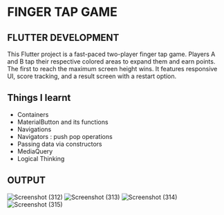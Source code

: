 # FINGER TAP GAME

## FLUTTER DEVELOPMENT

This Flutter project is a fast-paced two-player finger tap game. Players A and B tap their respective colored areas to expand them and earn points. The first to reach the maximum screen height wins. It features responsive UI, score tracking, and a result screen with a restart option.

## Things I learnt
  - Containers
  - MaterialButton and its functions
  - Navigations
  - Navigators : push pop operations
  - Passing data via constructors
  - MediaQuery
  - Logical Thinking

## OUTPUT

![Screenshot (312)](https://github.com/user-attachments/assets/94c69260-06b0-4877-a56f-edbcabe648f5)
![Screenshot (313)](https://github.com/user-attachments/assets/f07c050f-6e30-4285-9b1d-854631e42927)
![Screenshot (314)](https://github.com/user-attachments/assets/10b3b059-6a42-4772-879c-ff40e49af302)
![Screenshot (315)](https://github.com/user-attachments/assets/e6bd6266-7252-4295-ae9b-3c68ef7cc211)
